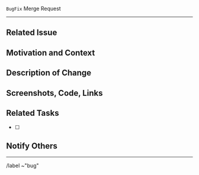 `BugFix` Merge Request 
<!--
* NOTE: This Merge Request form is for Bug Fixes ONLY.
* Please use a different template to merge in other changes.
* Please provide a concise description of the BugFix in the Title above.
--->
--------------------------------------------------------------------------------

## Related Issue
<!-- Please reference the open issue here that this Merge Request resolves by writing, "resolves #" -->
<!-- * This will allow you to select or enter the specific issue, by its number -->
<!-- * Note: This project can only accept merge requests related to open issues. -->
<!-- * There should be an open issue describing the bug, with steps to reproduce it. -->
<!--   (If such an issue does not already exist, please create one)   -->


## Motivation and Context  
<!-- Provide any context here to supplement the open issue. -->
<!-- What was the source of the bug? --> 
<!-- If the open issue is unclear on this point, please link to the line of code responsible. -->


## Description of Change
<!-- Describe your changes, including any details helpful to understanding them. -->
<!-- What is the new behavior as a result of the bug fix? -->


## Screenshots, Code, Links
<!-- Paste any relevant screenshots (drag image file here), code snippets, links. -->
<!-- Please use code blocks (```) to format code, console output, logs. -->


## Related Tasks
<!-- Are there any other tasks that need to be completed along with this merge request? -->
<!-- If so, please list them here as checklist items, to help with tracking their completion. -->
<!-- A starter item is provided below. You may add to it, or delete if not needed. -->
<!-- For example: "- [ ] Update documentation..." -->

- [ ] 


## Notify Others
<!-- Add the gitlab handles of specific individuals here to notify them directly -->


--------------------------------------------------------------------------------

/label ~"bug"

<!-- Add further specification using the drop-down lists below, as appropriate -->

